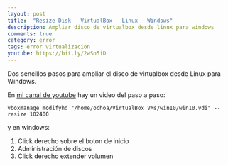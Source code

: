```yaml
---
layout: post
title:  "Resize Disk - VirtualBox - Linux - Windows"
description: Ampliar disco de virtualbox desde linux para windows
comments: true
category: error
tags: error virtualizacion
youtube: https://bit.ly/2wSo5iD
---
```


<p>Dos sencillos pasos para ampliar el disco de virtualbox desde Linux para Windows.</p>
<p>En <a target="_blank" href="{{ page.youtube }}">mi canal de youtube</a> hay un video del paso a paso: </p>

```
vboxmanage modifyhd "/home/ochoa/VirtualBox VMs/win10/win10.vdi" --resize 102400
```
y en windows:

1. Click derecho sobre el boton de inicio
2. Administración de discos
3. Click derecho extender volumen
